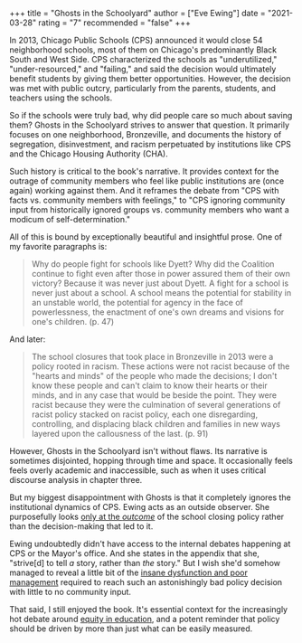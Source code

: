 +++
title = "Ghosts in the Schoolyard"
author = ["Eve Ewing"]
date = "2021-03-28"
rating = "7"
recommended = "false"
+++

In 2013, Chicago Public Schools (CPS) announced it would close 54 neighborhood schools, most of them on Chicago's predominantly Black South and West Side. CPS characterized the schools as "underutilized," "under-resourced," and "failing," and said the decision would ultimately benefit students by giving them better opportunities. However, the decision was met with public outcry, particularly from the parents, students, and teachers using the schools.

So if the schools were truly bad, why did people care so much about saving them? Ghosts in the Schoolyard strives to answer that question. It primarily focuses on one neighborhood, Bronzeville, and documents the history of segregation, disinvestment, and racism perpetuated by institutions like CPS and the Chicago Housing Authority (CHA).

Such history is critical to the book's narrative. It provides context for the outrage of community members who feel like public institutions are (once again) working against them. And it reframes the debate from "CPS with facts vs. community members with feelings," to "CPS ignoring community input from historically ignored groups vs. community members who want a modicum of self-determination."

All of this is bound by exceptionally beautiful and insightful prose. One of my favorite paragraphs is:

> Why do people fight for schools like Dyett? Why did the Coalition continue to fight even after those in power assured them of their own victory? Because it was never just about Dyett. A fight for a school is never just about a school. A school means the potential for stability in an unstable world, the potential for agency in the face of powerlessness, the enactment of one's own dreams and visions for one's children. (p. 47)

And later:

> The school closures that took place in Bronzeville in 2013 were a policy rooted in racism. These actions were not racist because of the "hearts and minds" of the people who made the decisions; I don't know these people and can't claim to know their hearts or their minds, and in any case that would be beside the point. They were racist because they were the culmination of several generations of racist policy stacked on racist policy, each one disregarding, controlling, and
> displacing black children and families in new ways layered upon the callousness of the last. (p. 91)

However, Ghosts in the Schoolyard isn't without flaws. Its narrative is sometimes disjointed, hopping through time and space. It occasionally feels feels overly academic and inaccessible, such as when it uses critical discourse analysis in chapter three.

But my biggest disappointment with Ghosts is that it completely ignores the institutional dynamics of CPS. Ewing acts as an outside observer. She purposefully looks [only at the *outcome*](https://en.wikipedia.org/wiki/Disparate_impact) of the school closing policy rather than the decision-making that led to it.

Ewing undoubtedly didn't have access to the internal debates happening at CPS or the Mayor's office. And she states in the appendix that she, "strive[d] to tell *a* story, rather than *the* story." But I wish she'd somehow managed to reveal a little bit of the [insane dysfunction and poor management](https://www.chicagotribune.com/news/breaking/ct-barbara-byrd-bennett-prison-release-20200506-mxnfrofhavbabkqb75gi3abdpy-story.html) required to reach such an astonishingly bad policy decision with little to no community input.

That said, I still enjoyed the book. It's essential context for the increasingly hot debate around [equity in education](https://www.theatlantic.com/magazine/archive/2021/04/private-schools-are-indefensible/618078/), and a potent reminder that policy should be driven by more than just what can be easily measured.
